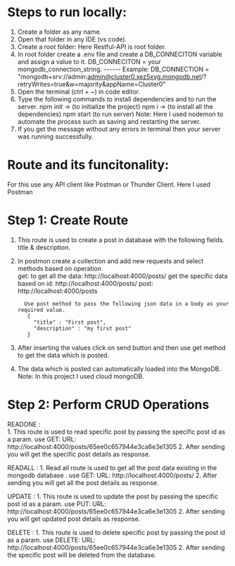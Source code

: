 # Steps to run locally:

1. Create a folder as any name.
2. Open that folder in any IDE (vs code). 
3. Create a root folder: Here Restful-API is root folder.
4. In root folder create a .env file and create a DB_CONNECITON variable and assign a value to it.
      DB_CONNECITON  =  your mongodb_connection_string.
       ------
   Example: DB_CONNECTION = "mongodb+srv://admin:admin@cluster0.xez5xvg.mongodb.net/?retryWrites=true&w=majority&appName=Cluster0"
5. Open the terminal (ctrl + ~) in code editor.
6. Type the following commands to install dependencies and to run the server.
     npm init  ->  (to initialize the project)
     npm i     ->  (to install all  the dependencies)
     npm start      (to run server) 
   Note: Here I used nodemon to automate the process such as saving and restarting the server.
7. If you get the message without any errors in terminal then your server was running successfully.

# Route and its funcitonality:

For this use any API client like Postman or Thunder Client.
Here I used Postman
        
# Step 1: Create Route 
1. This route is used to create a post in database with the following fields.
      title & description.
2. In postmon create a collection and add new requests and select methods based on operation         
         get: to get all the data: http://localhost:4000/posts/
         get the specific data based on id: http://localhost:4000/posts/<id>
         post: http://localhost:4000/posts
    
         Use post method to pass the following json data in a body as your required value.
          {
            "title" : "First post",
            "description" : "my first post"
          }

3. After inserting the values click on send button and then use get method to get the data which is posted.
4. The data which is posted can automatically loaded into the MongoDB.
   Note: In this project I used cloud mongoDB.

# Step 2: Perform CRUD Operations

  READONE :  
       1. This route is used to read specific post by passing the specific post id as a param.
            use GET:
            URL: http://localhost:4000/posts/65ee0c657944e3ca6e3e1305
       2. After sending you will get the specific post details as response.
        
  READALL : 
        1. Read all route is used to get all the post data existing in the mongodb database .
            use GET:
            URL: http://localhost:4000/posts/
        2. After sending you will get all the post details as response.
        
  UPDATE : 
        1. This route is used to update the post by passing the specific post id as a param.
            use PUT:
            URL: http://localhost:4000/posts/65ee0c657944e3ca6e3e1305
        2. After sending you will get updated post details as response.
        
  DELETE : 
        1. This route is used to delete specific post by passing the post id as a param.
            use DELETE:
            URL: http://localhost:4000/posts/65ee0c657944e3ca6e3e1305
        2. After sending the specific post will be deleted from the database.

